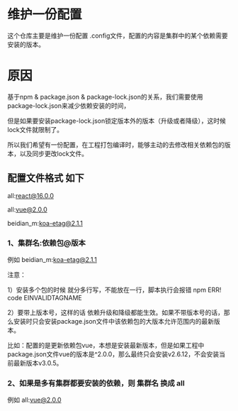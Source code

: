 # 维护一份配置

这个仓库主要是维护一份配置 .config文件，配置的内容是集群中的某个依赖需要安装的版本。

# 原因

基于npm & package.json & package-lock.json的关系，我们需要使用package-lock.json来减少依赖安装的时间，

但是如果要安装package-lock.json锁定版本外的版本（升级或者降级），这时候lock文件就限制了。

所以我们希望有一份配置，在工程打包编译时，能够主动的去修改相关依赖包的版本，以及同步更改lock文件。


## 配置文件格式 如下

all:react@16.0.0

all:vue@2.0.0

beidian_m:koa-etag@2.1.1

### 1、集群名:依赖包@版本

例如 beidian_m:koa-etag@2.1.1

注意：

1）安装多个包的时候 就分多行写，不能放在一行，脚本执行会报错 npm ERR! code EINVALIDTAGNAME

2）要带上版本号，这样的话 依赖升级和降级都能生效。如果不带版本号的话，那么安装时只会安装package.json文件中该依赖包的大版本允许范围内的最新版本。

比如：配置的是更新依赖包vue，本想是安装最新版本，但是如果工程中package.json文件vue的版本是^2.0.0，那么最终只会安装v2.6.12，不会安装当前最新版本v3.0.5。

### 2、如果是多有集群都要安装的依赖，则 集群名 换成 all

例如 all:vue@2.0.0


